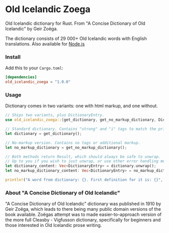 # Old Icelandic Zoega

Old Icelandic dictionary for Rust. From "A Concise Dictionary of Old Icelandic" by Geir Zoëga.

The dictionary consists of 29 000+ Old Icelandic words with English translations. Also available for [Node.js](https://github.com/stscoundrel/old-icelandic-zoega)


### Install

Add this to your `Cargo.toml`:

```toml
[dependencies]
old_icelandic_zoega = "1.0.0"
```

### Usage

Dictionary comes in two variants: one with html markup, and one without.

```rust
// Ships two variants, plus DictionaryEntry.
use old_icelandic_zoega::{get_dictionary, get_no_markup_dictionary, DictionaryEntry};

// Standard dictionary. Contains "strong" and "i" tags to match the printed book.
let dictionary = get_dictionary();

// No-markup version. Contains no tags or additional markup.
let no_markup_dictionary = get_no_markup_dictionary();

// Both methods return Result, which should always be safe to unwrap.
// Up to you if you wish to just unwrap, or use other error handling method.
let dictionary_content: Vec<DictionaryEntry> = dictionary.unwrap();
let no_markup_dictionary_content: Vec<DictionaryEntry> = no_markup_dictionary.unwrap();

println!("A word from dictionary: {}. First definition for it is: {}", &dictionary_content[0].word, &dictionary_content[0].definitions[0])
```


### About "A Concise Dictionary of Old Icelandic"

"A Concise Dictionary of Old Icelandic" dictionary was published in 1910 by Geir Zoëga, which leads to there being many public domain versions of the book available. Zoëgas attempt was to made easier-to-approach version of the more full Cleasby - Vigfusson dictionary, specifically for beginners and those interested in Old Icelandic prose writing.